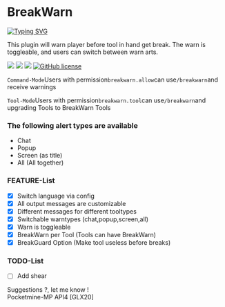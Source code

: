 # BreakWarn

[![Typing SVG](https://readme-typing-svg.herokuapp.com?center=true&vCenter=true&lines=BreakWarn;GLX20;Warn+users+before+tool+get+destroyed)](.)

This plugin will warn player before tool in hand get break.
The warn is toggleable, and users can switch between warn arts.

[![](https://poggit.pmmp.io/shield.state/BreakWarn)](https://poggit.pmmp.io/p/BreakWarn)
[![](https://poggit.pmmp.io/shield.api/BreakWarn)](https://poggit.pmmp.io/p/BreakWarn)
[![](https://poggit.pmmp.io/shield.dl.total/BreakWarn)](https://poggit.pmmp.io/p/BreakWarn)
[![GitHub license](https://img.shields.io/badge/license-Apache-blue.svg)](
https://github.com/galaxytwenty/BreakWarn/blob/main/LICENSE)<br>


```Command-Mode```Users with permission```breakwarn.allow```can use```/breakwarn```and receive warnings

```Tool-Mode```Users with permission```breakwarn.tool```can use```/breakwarn```and upgrading Tools to BreakWarn Tools


### The following alert types are available
- Chat
- Popup
- Screen (as title)
- All (All together)


### FEATURE-List
- [x] Switch language via config 
- [x] All output messages are customizable
- [x] Different messages for different tooltypes
- [x] Switchable warntypes (chat,popup,screen,all)
- [x] Warn is toggleable
- [x] BreakWarn per Tool (Tools can have BreakWarn)
- [x] BreakGuard Option (Make tool useless before breaks)

### TODO-List
- [ ] Add shear


Suggestions ?, let me know !<br>
Pocketmine-MP API4
[GLX20]

